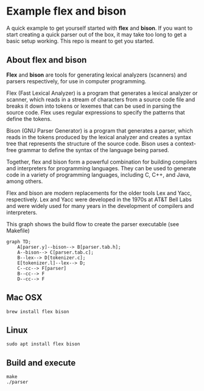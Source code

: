 # Example flex and bison

A quick example to get yourself started with **flex** and **bison**.
If you want to start creating a quick parser out of the box, it may take too long to get a basic setup working.
This repo is meant to get you started.

## About flex and bison

**Flex** and **bison** are tools for generating lexical analyzers (scanners) and parsers respectively, for use in computer programming.

Flex (Fast Lexical Analyzer) is a program that generates a lexical analyzer or scanner, which reads in a stream of characters from a source code file and breaks it down into tokens or lexemes that can be used in parsing the source code. Flex uses regular expressions to specify the patterns that define the tokens.

Bison (GNU Parser Generator) is a program that generates a parser, which reads in the tokens produced by the lexical analyzer and creates a syntax tree that represents the structure of the source code. Bison uses a context-free grammar to define the syntax of the language being parsed.

Together, flex and bison form a powerful combination for building compilers and interpreters for programming languages. They can be used to generate code in a variety of programming languages, including C, C++, and Java, among others.

Flex and bison are modern replacements for the older tools Lex and Yacc, respectively. Lex and Yacc were developed in the 1970s at AT&T Bell Labs and were widely used for many years in the development of compilers and interpreters.

This graph shows the build flow to create the parser executable (see Makefile)
```mermaid
graph TD;
    A[parser.y]--bison--> B[parser.tab.h];
    A--bison--> C[parser.tab.c];
    B--lex--> D[tokenizer.c];
    E[tokenizer.l]--lex--> D;
    C--cc--> F[parser]
    B--cc--> F
    D--cc--> F
```

## Mac OSX

```
brew install flex bison
```

## Linux

```
sudo apt install flex bison
```

## Build and execute

```
make
./parser
```